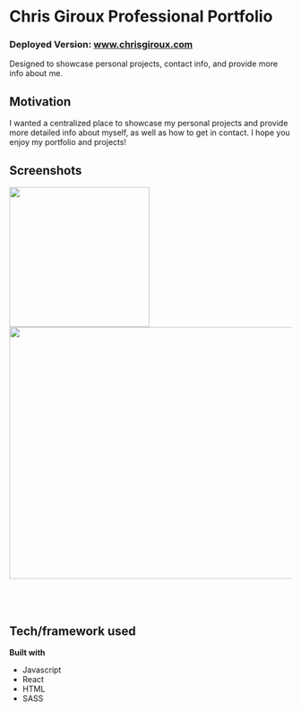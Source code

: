 # Chris Giroux Professional Portfolio

### Deployed Version: www.chrisgiroux.com


Designed to showcase personal projects, contact info, and provide more info about me.

## Motivation

I wanted a centralized place to showcase my personal projects and provide more detailed info about myself, as well as how to get in contact. I hope you enjoy my portfolio and projects!
## Screenshots
<div display='flex'>
<img width=250px src='https://user-images.githubusercontent.com/59579733/96452081-80716f00-11e6-11eb-9757-fa3729870b44.png'/>
<img width=750px height=450px src='https://user-images.githubusercontent.com/59579733/96451746-0c36cb80-11e6-11eb-88ea-aeb943ad83c1.png'/>
</div>
<br/>
<br/>
<br/>




## Tech/framework used


<b>Built with</b>

- Javascript
- React
- HTML
- SASS

